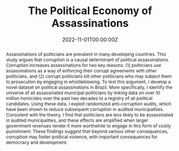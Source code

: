 ---
abstract: "Assassinations of politicians are prevalent in many developing countries. This study argues that corruption is a causal determinant of political assassinations. Corruption increases assassinations for two key reasons: (1) politicians use assassinations as a way of enforcing their corrupt agreements with other politicians, and (2) corrupt politicians kill other politicians who may subject them to prosecution by engaging in whistleblowing. To test this argument, I develop a novel dataset on political assassinations in Brazil. More specifically, I identify the universe of all assassinated municipal politicians by linking data on over 10 million homicides over the past two decades to a registry of all political candidates. Using these data, I exploit randomized anti-corruption audits, which have been shown to reduce subsequent corruption in audited municipalities. Consistent with the theory, I find that politicians are less likely to be assassinated in audited municipalities, and these effects are amplified when larger government revenues render it more worthwhile to engage in this form of costly punishment. These findings suggest that beyond various other consequences, corruption may foster political violence, with important consequences for democracy and development."
authors: 
date: "2022-11-01T00:00:00Z"
doi: ""
featured: true
image:
  caption: 
  focal_point: ""
  preview_only: false
<!--links:
- name: Custom Link
  url: http://example.org -->
summary: Working Paper (Available upon request)
title: The Political Economy of Assassinations
url_pdf: ""
url_slides: ""
---